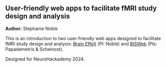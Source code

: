 ## User-friendly web apps to facilitate fMRI study design and analysis

**Author:** Stephanie Noble

This is an introduction to two user-friendly web apps designed to facilitate fMRI study design and analysis: [Brain EffeX](https://neuroprismlab.shinyapps.io/effect_size_shiny/) (PI: Noble) and [BISWeb](https://bioimagesuiteweb.github.io/webapp/index.html) (PIs: Papademetris & Scheinost).

Designed for NeuroHackademy 2024.
